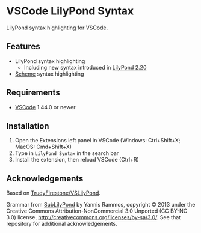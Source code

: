 # VSCode LilyPond Syntax

LilyPond syntax highlighting for VSCode.

## Features

* LilyPond syntax highlighting
    * Including new syntax introduced in [LilyPond 2.20](https://lilypond.org/doc/v2.20/Documentation/changes-big-page.html)
* [Scheme](https://lilypond.org/doc/stable/Documentation/extending/scheme-tutorial) syntax highlighting

## Requirements

* [VSCode](https://code.visualstudio.com/) 1.44.0 or newer

## Installation

1. Open the Extensions left panel in VSCode (Windows: Ctrl+Shift+X; MacOS: Cmd+Shift+X)
2. Type in `LilyPond Syntax` in the search bar
3. Install the extension, then reload VSCode (Ctrl+R)

## Acknowledgements

Based on [TrudyFirestone/VSLilyPond](https://github.com/TrudyFirestone/VSLilyPond).

Grammar from [SubLilyPond](https://github.com/yrammos/SubLilyPond) by Yannis Rammos, copyright © 2013 under the Creative Commons Attribution-NonCommercial 3.0 Unported (CC BY-NC 3.0) license, <http://creativecommons.org/licenses/by-sa/3.0/>.
See that repository for additional acknowledgements.
